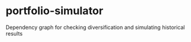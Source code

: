 # portfolio-simulator
Dependency graph for checking diversification and simulating historical results
